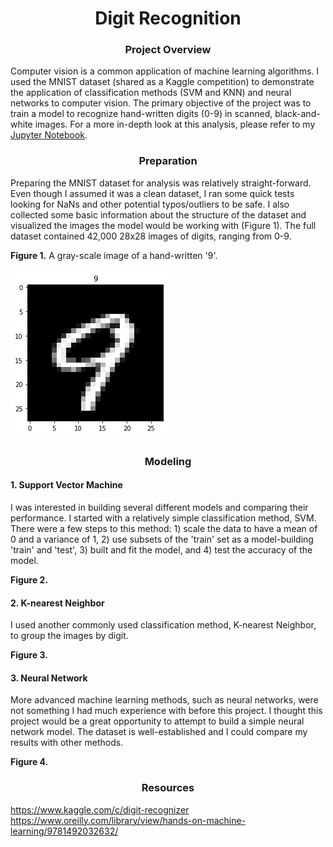 # <div align="center">Digit Recognition</div>

### <div align="center">Project Overview</div>
Computer vision is a common application of machine learning algorithms. I used the MNIST dataset (shared as a Kaggle competition) to demonstrate the application of classification methods (SVM and KNN) and neural networks to computer vision. The primary objective of the project was to train a model to recognize hand-written digits (0-9) in scanned, black-and-white images. For a more in-depth look at this analysis, please refer to my [Jupyter Notebook]().

### <div align="center">Preparation</div>
Preparing the MNIST dataset for analysis was relatively straight-forward. Even though I assumed it was a clean dataset, I ran some quick tests looking for NaNs and other potential typos/outliers to be safe. I also collected some basic information about the structure of the dataset and visualized the images the model would be working with (Figure 1). The full dataset contained 42,000 28x28 images of digits, ranging from 0-9.

**Figure 1.** A gray-scale image of a hand-written '9'.</br>

![alt_text](https://github.com/nphorsley59/Digit_Recognition/blob/master/Figures/digit_9.png "Sample Digit")

### <div align="center">Modeling</div>

#### 1. Support Vector Machine
I was interested in building several different models and comparing their performance. I started with a relatively simple classification method, SVM. There were a few steps to this method: 1) scale the data to have a mean of 0 and a variance of 1, 2) use subsets of the 'train' set as a model-building 'train' and 'test', 3) built and fit the model, and 4) test the accuracy of the model.

**Figure 2.**</br>

#### 2. K-nearest Neighbor
I used another commonly used classification method, K-nearest Neighbor, to group the images by digit. 

**Figure 3.**</br>

#### 3. Neural Network
More advanced machine learning methods, such as neural networks, were not something I had much experience with before this project. I thought this project would be a great opportunity to attempt to build a simple neural network model. The dataset is well-established and I could compare my results with other methods.

**Figure 4.**</br>

### <div align="center">Resources</div>
https://www.kaggle.com/c/digit-recognizer<br/>
https://www.oreilly.com/library/view/hands-on-machine-learning/9781492032632/
